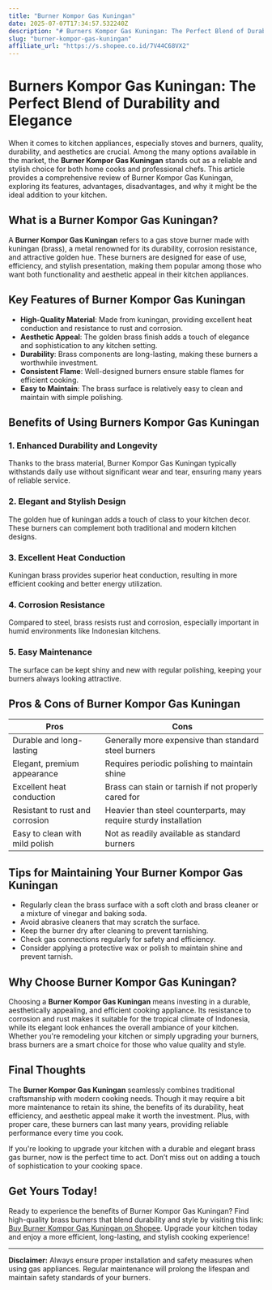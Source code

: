 ```yaml
---
title: "Burner Kompor Gas Kuningan"
date: 2025-07-07T17:34:57.532240Z
description: "# Burners Kompor Gas Kuningan: The Perfect Blend of Durability and Elegance..."
slug: "burner-kompor-gas-kuningan"
affiliate_url: "https://s.shopee.co.id/7V44C68VX2"
---
```

# Burners Kompor Gas Kuningan: The Perfect Blend of Durability and Elegance

When it comes to kitchen appliances, especially stoves and burners, quality, durability, and aesthetics are crucial. Among the many options available in the market, the **Burner Kompor Gas Kuningan** stands out as a reliable and stylish choice for both home cooks and professional chefs. This article provides a comprehensive review of Burner Kompor Gas Kuningan, exploring its features, advantages, disadvantages, and why it might be the ideal addition to your kitchen.

## What is a Burner Kompor Gas Kuningan?

A **Burner Kompor Gas Kuningan** refers to a gas stove burner made with kuningan (brass), a metal renowned for its durability, corrosion resistance, and attractive golden hue. These burners are designed for ease of use, efficiency, and stylish presentation, making them popular among those who want both functionality and aesthetic appeal in their kitchen appliances.

## Key Features of Burner Kompor Gas Kuningan

- **High-Quality Material**: Made from kuningan, providing excellent heat conduction and resistance to rust and corrosion.
- **Aesthetic Appeal**: The golden brass finish adds a touch of elegance and sophistication to any kitchen setting.
- **Durability**: Brass components are long-lasting, making these burners a worthwhile investment.
- **Consistent Flame**: Well-designed burners ensure stable flames for efficient cooking.
- **Easy to Maintain**: The brass surface is relatively easy to clean and maintain with simple polishing.

## Benefits of Using Burners Kompor Gas Kuningan

### 1. Enhanced Durability and Longevity

Thanks to the brass material, Burner Kompor Gas Kuningan typically withstands daily use without significant wear and tear, ensuring many years of reliable service.

### 2. Elegant and Stylish Design

The golden hue of kuningan adds a touch of class to your kitchen decor. These burners can complement both traditional and modern kitchen designs.

### 3. Excellent Heat Conduction

Kuningan brass provides superior heat conduction, resulting in more efficient cooking and better energy utilization.

### 4. Corrosion Resistance

Compared to steel, brass resists rust and corrosion, especially important in humid environments like Indonesian kitchens.

### 5. Easy Maintenance

The surface can be kept shiny and new with regular polishing, keeping your burners always looking attractive.

## Pros & Cons of Burner Kompor Gas Kuningan

| **Pros**                               | **Cons**                                |
|----------------------------------------|----------------------------------------|
| Durable and long-lasting            | Generally more expensive than standard steel burners |
| Elegant, premium appearance        | Requires periodic polishing to maintain shine |
| Excellent heat conduction           | Brass can stain or tarnish if not properly cared for |
| Resistant to rust and corrosion     | Heavier than steel counterparts, may require sturdy installation |
| Easy to clean with mild polish       | Not as readily available as standard burners |

## Tips for Maintaining Your Burner Kompor Gas Kuningan

- Regularly clean the brass surface with a soft cloth and brass cleaner or a mixture of vinegar and baking soda.
- Avoid abrasive cleaners that may scratch the surface.
- Keep the burner dry after cleaning to prevent tarnishing.
- Check gas connections regularly for safety and efficiency.
- Consider applying a protective wax or polish to maintain shine and prevent tarnish.

## Why Choose Burner Kompor Gas Kuningan?

Choosing a **Burner Kompor Gas Kuningan** means investing in a durable, aesthetically appealing, and efficient cooking appliance. Its resistance to corrosion and rust makes it suitable for the tropical climate of Indonesia, while its elegant look enhances the overall ambiance of your kitchen. Whether you're remodeling your kitchen or simply upgrading your burners, brass burners are a smart choice for those who value quality and style.

## Final Thoughts

The **Burner Kompor Gas Kuningan** seamlessly combines traditional craftsmanship with modern cooking needs. Though it may require a bit more maintenance to retain its shine, the benefits of its durability, heat efficiency, and aesthetic appeal make it worth the investment. Plus, with proper care, these burners can last many years, providing reliable performance every time you cook.

If you're looking to upgrade your kitchen with a durable and elegant brass gas burner, now is the perfect time to act. Don’t miss out on adding a touch of sophistication to your cooking space.

## Get Yours Today!

Ready to experience the benefits of Burner Kompor Gas Kuningan? Find high-quality brass burners that blend durability and style by visiting this link: [Buy Burner Kompor Gas Kuningan on Shopee](https://s.shopee.co.id/7V44C68VX2). Upgrade your kitchen today and enjoy a more efficient, long-lasting, and stylish cooking experience!

---

**Disclaimer:** Always ensure proper installation and safety measures when using gas appliances. Regular maintenance will prolong the lifespan and maintain safety standards of your burners.